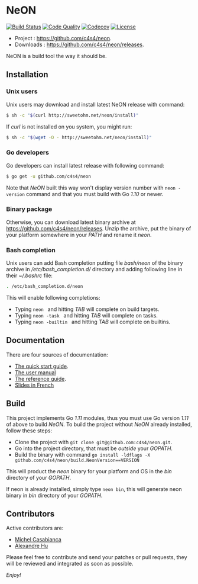 NeON
====

[![Build Status](https://travis-ci.org/c4s4/neon.svg?branch=master)](https://travis-ci.org/c4s4/neon)
[![Code Quality](https://goreportcard.com/badge/github.com/c4s4/neon)](https://goreportcard.com/report/github.com/c4s4/neon)
[![Codecov](https://codecov.io/gh/c4s4/neon/branch/master/graph/badge.svg)](https://codecov.io/gh/c4s4/neon)
[![License](https://img.shields.io/badge/License-Apache%202.0-blue.svg)](https://opensource.org/licenses/Apache-2.0)

- Project :   <https://github.com/c4s4/neon>.
- Downloads : <https://github.com/c4s4/neon/releases>.

NeON is a build tool the way it should be.

Installation
------------

### Unix users

Unix users may download and install latest NeON release with command:

```bash
$ sh -c "$(curl http://sweetohm.net/neon/install)"
```

If *curl* is not installed on you system, you might run:

```bash
$ sh -c "$(wget -O - http://sweetohm.net/neon/install)"
```

### Go developers

Go developers can install latest release with following command:

```bash
$ go get -u github.com/c4s4/neon
```

Note that *NeON* built this way won't display version number with `neon -version` command and that you must build with Go *1.10* or newer.

### Binary package

Otherwise, you can download latest binary archive at <https://github.com/c4s4/neon/releases>. Unzip the archive, put the binary of your platform somewhere in your *PATH* and rename it *neon*.

### Bash completion

Unix users can add Bash completion putting file *bash/neon* of the binary archive in */etc/bash_completion.d/* directory and adding following line in their *~/.bashrc* file:

```bash
. /etc/bash_completion.d/neon
```

This will enable following completions:

- Typing `neon ` and hitting *TAB* will complete on build targets.
- Typing `neon -task ` and hitting *TAB* will complete on tasks.
- Typing `neon -builtin ` and hitting *TAB* will complete on builtins.

Documentation
-------------

There are four sources of documentation:

- [The quick start guide](doc/quickstart.md).
- [The user manual](doc/usermanual.md)
- [The reference guide](doc/reference.md).
- [Slides in French](http://sweetohm.net/slides/slides-neon)

Build
-----

This project implements Go *1.11* modules, thus you must use Go version *1.11* of above to build *NeON*. To build the project without *NeON* already installed, follow these steps:

- Clone the project with `git clone git@github.com:c4s4/neon.git`.
- Go into the project directory, that must be *outside* your *GOPATH*.
- Build the binary with command
  `go install -ldflags -X  github.com/c4s4/neon/build.NeonVersion==VERSION`

This will product the *neon* binary for your platform and OS in the *bin* directory of your *GOPATH*.

If neon is already installed, simply type `neon bin`, this will generate neon binary in *bin* directory of your *GOPATH*.

Contributors
------------

Active contributors are:

- [Michel Casabianca](mailto:casa@sweetohm.net)
- [Alexandre Hu](mailto:a.hu@dalloz.fr)

Please feel free to contribute and send your patches or pull requests, they will be reviewed and integrated as soon as possible.

*Enjoy!*
